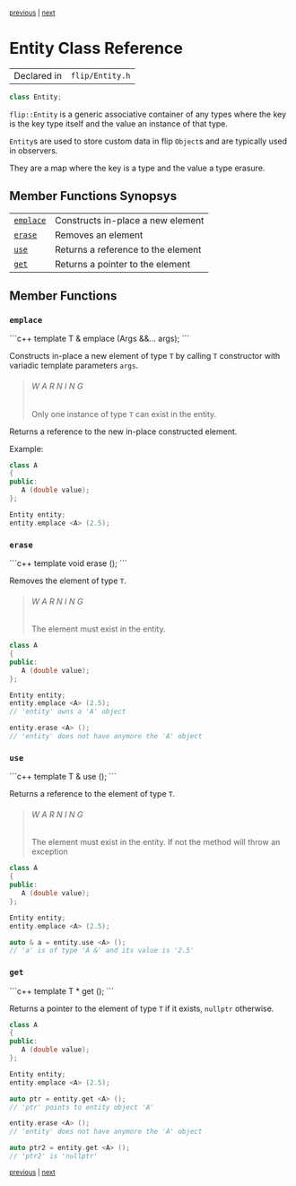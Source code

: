 <p><sup><a href="DocumentValidator.md">previous</a> | <a href="Enum.md">next</a></sup></p>

<h1>Entity Class Reference</h1>

<table><tr><td>Declared in</td><td><code>flip/Entity.h</code></td></tr>
</table>

```c++
class Entity;
```

<p><code>flip::Entity</code> is a generic associative container of any types where the key is the key type itself and the value an instance of that type.</p>

<p><code>Entity</code>s are used to store custom data in flip <code>Object</code>s and are typically used in observers.</p>

<p>They are a map where the key is a type and the value a type erasure.</p>

<h2>Member Functions Synopsys</h2>

<table><tr><td><code><a href="#member-function-emplace">emplace</a></code></td><td>Constructs in-place a new element</td></tr>
<tr><td><code><a href="#member-function-erase">erase</a></code></td><td>Removes an element</td></tr>
<tr><td><code><a href="#member-function-use">use</a></code></td><td>Returns a reference to the element</td></tr>
<tr><td><code><a href="#member-function-get">get</a></code></td><td>Returns a pointer to the element</td></tr>
</table>

<h2>Member Functions</h2>

<h3 id="member-function-emplace"><code>emplace</code></h3>
```c++
template <class T, class... Args>   T &   emplace (Args &&... args);
```

<p>Constructs in-place a new element of type <code>T</code> by calling <code>T</code> constructor with variadic template parameters <code>args</code>.</p>

<blockquote><h6>W A R N I N G</h6> Only one instance of type <code>T</code> can exist in the entity.</blockquote>

<p>Returns a reference to the new in-place constructed element.</p>

<p>Example:</p>

```c++
class A
{
public:
   A (double value);
};

Entity entity;
entity.emplace <A> (2.5);
```

<h3 id="member-function-erase"><code>erase</code></h3>
```c++
template <class T>   void  erase ();
```

<p>Removes the element of type <code>T</code>.</p>

<blockquote><h6>W A R N I N G</h6> The element must exist in the entity.</blockquote>

```c++
class A
{
public:
   A (double value);
};

Entity entity;
entity.emplace <A> (2.5);
// 'entity' owns a 'A' object

entity.erase <A> ();
// 'entity' does not have anymore the 'A' object
```

<h3 id="member-function-use"><code>use</code></h3>
```c++
template <class T>   T &   use ();
```

<p>Returns a reference to the element of type <code>T</code>.</p>

<blockquote><h6>W A R N I N G</h6> The element must exist in the entity. If not the method will throw an exception</blockquote>

```c++
class A
{
public:
   A (double value);
};

Entity entity;
entity.emplace <A> (2.5);

auto & a = entity.use <A> ();
// 'a' is of type 'A &' and its value is '2.5'
```

<h3 id="member-function-get"><code>get</code></h3>
```c++
template <class T>   T *   get ();
```

<p>Returns a pointer to the element of type <code>T</code> if it exists, <code>nullptr</code> otherwise.</p>

```c++
class A
{
public:
   A (double value);
};

Entity entity;
entity.emplace <A> (2.5);

auto ptr = entity.get <A> ();
// 'ptr' points to entity object 'A'

entity.erase <A> ();
// 'entity' does not have anymore the 'A' object

auto ptr2 = entity.get <A> ();
// 'ptr2' is 'nullptr'
```

<p><sup><a href="DocumentValidator.md">previous</a> | <a href="Enum.md">next</a></sup></p>

